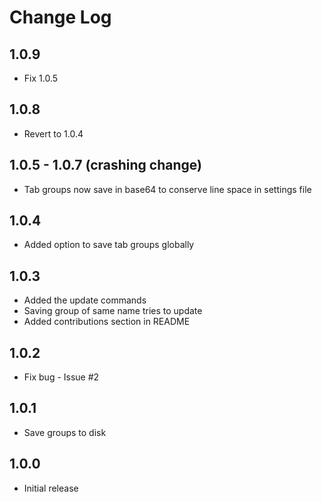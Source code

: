 # Change Log

## 1.0.9

- Fix 1.0.5

## 1.0.8 

- Revert to 1.0.4

## 1.0.5 - 1.0.7 (crashing change)

- Tab groups now save in base64 to conserve line space in settings file

## 1.0.4

- Added option to save tab groups globally

## 1.0.3

- Added the update commands
- Saving group of same name tries to update
- Added contributions section in README

## 1.0.2

- Fix bug - Issue #2

## 1.0.1

- Save groups to disk

## 1.0.0

- Initial release
